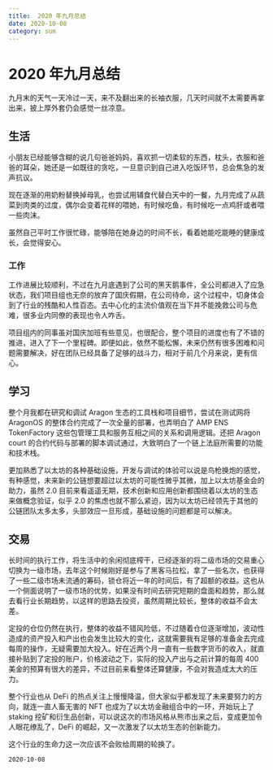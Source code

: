 ```yaml
---
title:  2020 年九月总结
date: 2020-10-08
category: sum
---
```


# 2020 年九月总结

九月末的天气一天冷过一天，来不及翻出来的长袖衣服，几天时间就不太需要再拿出来，披上厚外套仍会感觉一丝凉意。

## 生活

小朋友已经能够含糊的说几句爸爸妈妈，喜欢抓一切柔软的东西，枕头，衣服和爸爸的耳朵，她还是一如既往的贪吃，一旦意识到自己进入吃饭环节，总会焦急的发声抗议。

现在逐渐的用奶粉替换掉母乳，也尝试用辅食代替白天中的一餐，九月完成了从蔬菜到肉类的过度，偶尔会变着花样的喂她，有时候吃鱼，有时候吃一点鸡肝或者喂一些肉沫。

虽然自己平时工作很忙碌，能够陪在她身边的时间不长，看着她能吃能睡的健康成长，会觉得安心。

### 工作

工作进展比较顺利，不过在九月底遇到了公司的黑天鹅事件，全公司都进入了应急状态，我们项目组也无奈的放弃了国庆假期，在公司待命，这个过程中，切身体会到了行业的残酷和人性百态。去中心化的主流价值观在当下并不能挽救公司与危难，很多业内同僚的表现也令人咋舌。

项目组内的同事虽对国庆加班有些意见，也很配合，整个项目的进度也有了不错的推进，进入了下一个里程碑。即便如此，依然不能松懈，未来仍然有很多困难和问题需要解决，好在团队已经具备了足够的战斗力，相对于前几个月来说，更有信心。

## 学习

整个月我都在研究和调试 Aragon 生态的工具栈和项目细节，尝试在测试网将 AragonOS 的整体合约完成了一次全量的部署，也弄明白了 AMP ENS TokenFactory 这些包管理工具和服务互相之间的关系和调用逻辑。还把 Aragon court 的合约代码与部署的脚本调试通过，大致明白了一个链上法庭所需要的功能和技术栈。

更加熟悉了以太坊的各种基础设施，开发与调试的体验可以说是鸟枪换炮的感觉，有种感觉，未来新的公链想要超过以太坊的可能性微乎其微，加上以太坊基金会的助力，虽然 2.0 目前来看遥遥无期，技术创新和应用创新都围绕着以太坊的生态来做概念验证，似乎 2.0 的焦虑也就不那么紧迫，因为以太坊已经领先于其他的公链团队太多太多，头部效应一旦形成，基础设施的问题都是可以解决。

## 交易

长时间的执行工作，将生活中的余闲彻底榨干，已经逐渐的将二级市场的交易重心切换为一级市场，去年这个时候刚好是参与了黑客马拉松，拿了一些名次，也获得了一些二级市场未流通的筹码，锁仓将近一年的时间后，有了超额的收益。这也从一个侧面说明了一级市场的优势，如果没有时间去研究短期的盘面和趋势，那么就去看行业长期趋势，以这样的思路去投资，虽然周期比较长，整体的收益不会太差。

定投的仓位仍然在执行，整体的收益不错风险低，不过随着仓位逐渐增加，波动性造成的资产投入和产出也会发生比较大的变化，这就需要我有足够的准备金去完成每周的操作，无疑需要加大投入。好在近两个月一直有一些数字货币的收入，就直接补贴到了定投的账户，价格波动之下，实际的投入产出与之前计算的每周 400 美金的预算有很大的差异，不过目前来看整体还算健康，不会对我造成太大的压力。

整个行业也从 DeFi 的热点关注上慢慢降温，但大家似乎都发现了未来要努力的方向，就连一直人畜无害的 NFT 也成为了以太坊金融组合中的一环，开始玩上了 staking 挖矿和衍生品创新，可以说这次的市场风格从熊市出来之后，变成更加令人眼花缭乱了，DeFi 的崛起，又一次激发了以太坊生态的创新能力。

这个行业的生命力这一次应该不会败给周期的轮换了。

`2020-10-08`
